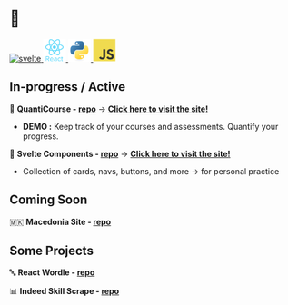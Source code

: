 # 🤙

<p align="left"> <a href="https://svelte.dev" target="_blank" rel="noreferrer"> <img src="https://upload.wikimedia.org/wikipedia/commons/1/1b/Svelte_Logo.svg" alt="svelte" width="40" height="40"/> </a> <a href="https://reactjs.org/" target="_blank" rel="noreferrer"> <img src="https://raw.githubusercontent.com/devicons/devicon/master/icons/react/react-original-wordmark.svg" alt="react" width="40" height="40"/> </a> <a href="https://www.python.org" target="_blank" rel="noreferrer"> <img src="https://raw.githubusercontent.com/devicons/devicon/master/icons/python/python-original.svg" alt="python" width="40" height="40"/> </a> <a href="https://developer.mozilla.org/en-US/docs/Web/JavaScript" target="_blank" rel="noreferrer"> <img src="https://raw.githubusercontent.com/devicons/devicon/master/icons/javascript/javascript-original.svg" alt="javascript" width="40" height="40"/> </a> </p>



## In-progress / Active

🧠 **QuantiCourse - [repo](https://github.com/marcusgeorgievski/QuantiCourse)** -> [**Click here to visit the site!**](https://quanticourse-eight.vercel.app/)
- **DEMO :** Keep track of your courses and assessments. Quantify your progress.

🦾 **Svelte Components - [repo](https://github.com/marcusgeorgievski/svelte-components)** -> [**Click here to visit the site!**](https://svelte-components-three.vercel.app/)

- Collection of cards, navs, buttons, and more -> for personal practice

## Coming Soon

🇲🇰 **Macedonia Site - [repo](https://github.com/marcusgeorgievski/macedonia-travel-site)**

## Some Projects

🔤 **React Wordle - [repo](https://github.com/marcusgeorgievski/react-wordle)**

📊 **Indeed Skill Scrape - [repo](https://github.com/marcusgeorgievski/indeed-skill-scrape)**
